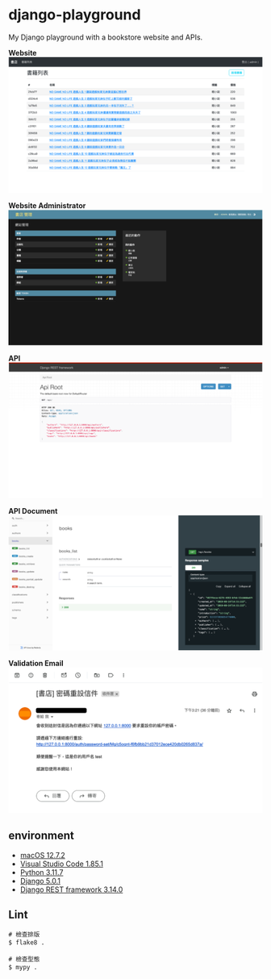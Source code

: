 # django-playground

My Django playground with a bookstore website and APIs.

**Website**
![Book List Page](/docs/images/django-template.png)

**Website Administrator**
![Administrator Home Page](/docs/images/django-admin.png)

**API**
![API Root](/docs/images/django-api.png)

**API Document**
![books APIs](/docs/images/api-docs.png)

**Validation Email**
![Validation Email](/docs/images/validation-email.png)

## environment

- [macOS 12.7.2](https://www.apple.com/tw/macos/monterey/)
- [Visual Studio Code 1.85.1](https://code.visualstudio.com/)
- [Python 3.11.7](https://www.python.org/)
- [Django 5.0.1](https://www.djangoproject.com/)
- [Django REST framework 3.14.0](https://www.django-rest-framework.org/)

## Lint

```shell
# 檢查排版
$ flake8 .

# 檢查型態
$ mypy .
```
